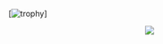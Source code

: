 [![trophy](https://github-profile-trophy.vercel.app/?username=GiuseppeBellamacina)]
<p align="center">
	<img src=https://github-readme-stats.vercel.app/api?username=GiuseppeBellamacina&show_icons=true&count_private=true />
</p>
